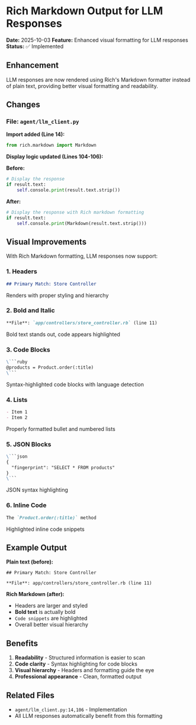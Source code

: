 # Rich Markdown Output for LLM Responses

**Date:** 2025-10-03
**Feature:** Enhanced visual formatting for LLM responses
**Status:** ✅ Implemented

## Enhancement

LLM responses are now rendered using Rich's Markdown formatter instead of plain text, providing better visual formatting and readability.

## Changes

### File: `agent/llm_client.py`

**Import added (Line 14):**
```python
from rich.markdown import Markdown
```

**Display logic updated (Lines 104-106):**

**Before:**
```python
# Display the response
if result.text:
    self.console.print(result.text.strip())
```

**After:**
```python
# Display the response with Rich markdown formatting
if result.text:
    self.console.print(Markdown(result.text.strip()))
```

## Visual Improvements

With Rich Markdown formatting, LLM responses now support:

### 1. **Headers**
```markdown
## Primary Match: Store Controller
```
Renders with proper styling and hierarchy

### 2. **Bold and Italic**
```markdown
**File**: `app/controllers/store_controller.rb` (line 11)
```
Bold text stands out, code appears highlighted

### 3. **Code Blocks**
```markdown
\```ruby
@products = Product.order(:title)
\```
```
Syntax-highlighted code blocks with language detection

### 4. **Lists**
```markdown
- Item 1
- Item 2
```
Properly formatted bullet and numbered lists

### 5. **JSON Blocks**
```markdown
\```json
{
  "fingerprint": "SELECT * FROM products"
}
\```
```
JSON syntax highlighting

### 6. **Inline Code**
```markdown
The `Product.order(:title)` method
```
Highlighted inline code snippets

## Example Output

**Plain text (before):**
```
## Primary Match: Store Controller

**File**: app/controllers/store_controller.rb (line 11)
```

**Rich Markdown (after):**
- Headers are larger and styled
- **Bold text** is actually bold
- `Code snippets` are highlighted
- Overall better visual hierarchy

## Benefits

1. **Readability** - Structured information is easier to scan
2. **Code clarity** - Syntax highlighting for code blocks
3. **Visual hierarchy** - Headers and formatting guide the eye
4. **Professional appearance** - Clean, formatted output

## Related Files

- `agent/llm_client.py:14,106` - Implementation
- All LLM responses automatically benefit from this formatting
